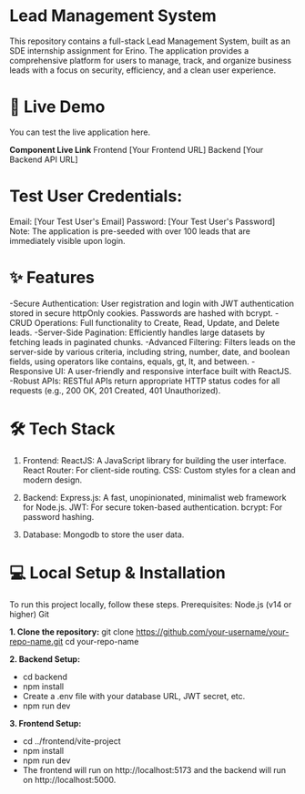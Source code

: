 # Lead Management System
This repository contains a full-stack Lead Management System, built as an SDE internship assignment for Erino. The application provides a comprehensive platform for users to manage, track, and organize business leads with a focus on security, efficiency, and a clean user experience.


# 🚀 Live Demo
You can test the live application here.

**Component	Live Link**
Frontend	[Your Frontend URL]
Backend	[Your Backend API URL]


# Test User Credentials:
Email: [Your Test User's Email]
Password: [Your Test User's Password]
Note: The application is pre-seeded with over 100 leads that are immediately visible upon login.

# ✨ Features
-Secure Authentication: User registration and login with JWT authentication stored in secure httpOnly cookies. Passwords are hashed with bcrypt.
-CRUD Operations: Full functionality to Create, Read, Update, and Delete leads.
-Server-Side Pagination: Efficiently handles large datasets by fetching leads in paginated chunks.
-Advanced Filtering: Filters leads on the server-side by various criteria, including string, number, date, and boolean fields, using operators like contains, equals, gt, lt, and between.
-Responsive UI: A user-friendly and responsive interface built with ReactJS.
-Robust APIs: RESTful APIs return appropriate HTTP status codes for all requests (e.g., 200 OK, 201 Created, 401 Unauthorized).

# 🛠️ Tech Stack
1. Frontend:
ReactJS: A JavaScript library for building the user interface.
React Router: For client-side routing.
CSS: Custom styles for a clean and modern design.

2. Backend:
Express.js: A fast, unopinionated, minimalist web framework for Node.js.
JWT: For secure token-based authentication.
bcrypt: For password hashing.

4. Database:
Mongodb to store the user data.

# 💻 Local Setup & Installation
To run this project locally, follow these steps.
Prerequisites:
Node.js (v14 or higher)
Git

**1. Clone the repository:**
git clone https://github.com/your-username/your-repo-name.git
cd your-repo-name

**2. Backend Setup:**
- cd backend
- npm install
- Create a .env file with your database URL, JWT secret, etc.
- npm run dev

**3. Frontend Setup:**
- cd ../frontend/vite-project
- npm install
- npm run dev
- The frontend will run on http://localhost:5173 and the backend will run on http://localhost:5000.
